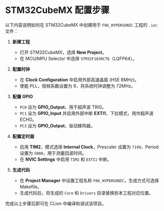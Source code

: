 # STM32CubeMX 配置步骤

以下内容说明如何在 STM32CubeMX 中创建用于 `F06_HYPERSONIC` 工程的 `.ioc` 文件：

1. **新建工程**
   - 打开 STM32CubeMX，选择 **New Project**。
   - 在 MCU/MPU Selector 中选择 `STM32F103RCT6`（LQFP64）。

2. **配置时钟**
   - 在 **Clock Configuration** 中启用外部高速晶振 (HSE 8MHz)。
   - 使能 PLL，倍频系数设置为 9，将系统时钟调整为 72MHz。

3. **配置 GPIO**
   - `PC0` 设为 **GPIO_Output**，用于超声波 TRIG。
   - `PC1` 设为 **GPIO_Input** 并启用外部中断 **EXTI1**，下拉模式，用作超声波 ECHO。
   - `PC3` 设为 **GPIO_Output**，驱动蜂鸣器。

4. **配置定时器**
   - 启用 **TIM2**，模式选择 **Internal Clock**，Prescaler 设置为 `7199`，Period 设置为 `5000`，用于测量回波时间。
   - 在 **NVIC Settings** 中启用 `TIM2` 和 `EXTI1` 中断。

5. **生成代码**
   - 在 **Project Manager** 中设置工程名称 `F06_HYPERSONIC`，生成方式可选择 Makefile。
   - 生成代码后，将生成的 `Core` 和 `Drivers` 目录替换到本工程对应位置。

完成以上步骤后即可在 CLion 中编译和调试该项目。
